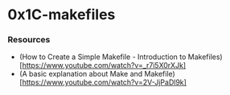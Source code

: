 # 0x1C-makefiles
### Resources
* (How to Create a Simple Makefile - Introduction to Makefiles)[https://www.youtube.com/watch?v=_r7i5X0rXJk]
* (A basic explanation about Make and Makefile)[https://www.youtube.com/watch?v=2V-JjPaDl9k]
